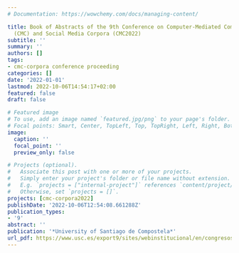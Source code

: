 ```yaml
---
# Documentation: https://wowchemy.com/docs/managing-content/

title: Book of Abstracts of the 9th Conference on Computer-Mediated Communication
  (CMC) and Social Media Corpora (CMC2022)
subtitle: ''
summary: ''
authors: []
tags:
- cmc-corpora conference proceeding
categories: []
date: '2022-01-01'
lastmod: 2022-10-06T14:54:17+02:00
featured: false
draft: false

# Featured image
# To use, add an image named `featured.jpg/png` to your page's folder.
# Focal points: Smart, Center, TopLeft, Top, TopRight, Left, Right, BottomLeft, Bottom, BottomRight.
image:
  caption: ''
  focal_point: ''
  preview_only: false

# Projects (optional).
#   Associate this post with one or more of your projects.
#   Simply enter your project's folder or file name without extension.
#   E.g. `projects = ["internal-project"]` references `content/project/deep-learning/index.md`.
#   Otherwise, set `projects = []`.
projects: [cmc-corpora2022]
publishDate: '2022-10-06T12:54:08.661288Z'
publication_types:
- '9'
abstract: ''
publication: '*University of Santiago de Compostela*'
url_pdf: https://www.usc.es/export9/sites/webinstitucional/en/congresos/cmc2022/download/Bookofabstracts.pdf
---
```

